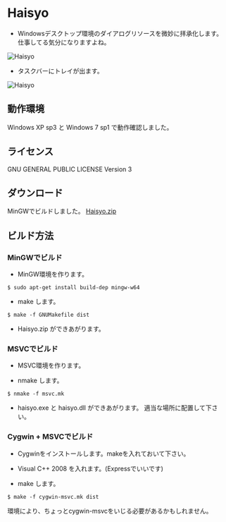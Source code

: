 Haisyo
======

- Windowsデスクトップ環境のダイアログリソースを微妙に拝承化します。
  仕事してる気分になりますよね。

![Haisyo](http://zuse.jp/misc/haisyo-example.png)

- タスクバーにトレイが出ます。

![Haisyo](http://zuse.jp/misc/haisyo-tray.png)


動作環境
--------

Windows XP sp3 と Windows 7 sp1 で動作確認しました。

ライセンス
----------
GNU GENERAL PUBLIC LICENSE Version 3


ダウンロード
------------

MinGWでビルドしました。
[Haisyo.zip](http://zuse.jp/misc/Haisyo.zip)


ビルド方法
----------

### MinGWでビルド

* MinGW環境を作ります。

```
$ sudo apt-get install build-dep mingw-w64
```

* make します。

```
$ make -f GNUMakefile dist
```

* Haisyo.zip ができあがります。


### MSVCでビルド

* MSVC環境を作ります。

* nmake します。

```
$ nmake -f msvc.mk
```

* haisyo.exe と haisyo.dll ができあがります。
  適当な場所に配置して下さい。


### Cygwin + MSVCでビルド

* Cygwinをインストールします。makeを入れておいて下さい。

* Visual C++ 2008 を入れます。(Expressでいいです)

* make します。

```
$ make -f cygwin-msvc.mk dist
```

  環境により、ちょっとcygwin-msvcをいじる必要があるかもしれません。


